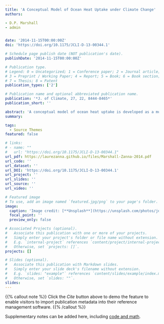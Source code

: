 ```yaml
---
title: 'A Conceptual Model of Ocean Heat Uptake under Climate Change'
authors:

- D.P. Marshall
- admin 


date: '2014-11-15T00:00:00Z'
doi: 'https://doi.org/10.1175/JCLI-D-13-00344.1'

# Schedule page publish date (NOT publication's date).
publishDate: '2014-11-15T00:00:00Z'

# Publication type.
# Legend: 0 = Uncategorized; 1 = Conference paper; 2 = Journal article;
# 3 = Preprint / Working Paper; 4 = Report; 5 = Book; 6 = Book section;
# 7 = Thesis; 8 = Patent
publication_types: ['2']

# Publication name and optional abbreviated publication name.
publication: '*J. of Climate, 27, 22, 8444-8465*'
publication_short: ''

abstract: 'A conceptual model of ocean heat uptake is developed as a multilayer generalization of Gnanadesikan. The roles of Southern Ocean Ekman and eddy transports, North Atlantic Deep Water (NADW) formation, and diapycnal mixing in controlling ocean stratification and transient heat uptake are investigated under climate change scenarios, including imposed surface warming, increased Southern Ocean wind forcing, with or without eddy compensation, and weakened meridional overturning circulation (MOC) induced by reduced NADW formation. With realistic profiles of diapycnal mixing, ocean heat uptake is dominated by Southern Ocean Ekman transport and its long-term adjustment controlled by the Southern Ocean eddy transport. The time scale of adjustment setting the rate of ocean heat uptake increases with depth. For scenarios with increased Southern Ocean wind forcing or weakened MOC, deepened stratification results in enhanced ocean heat uptake. In each of these experiments, the role of diapycnal mixing in setting ocean stratification and heat uptake is secondary. Conversely, in experiments with enhanced diapycnal mixing as employed in “upwelling diffusion” slab models, the contributions of diapycnal mixing and Southern Ocean Ekman transport to the net heat uptake are comparable, but the stratification extends unrealistically to the sea floor. The simple model is applied to interpret the output of an Earth system model, the Second Generation Canadian Earth System Model (CanESM2), in which the atmospheric CO2 concentration is increased by 1% yr−1 until quadrupling, where it is found that Southern Ocean Ekman transport is essential to reproduce the magnitude and vertical profile of ocean heat uptake.'
summary: 

tags:
  - Source Themes
featured: false

# links:
# - name: ""
#   url: "https://doi.org/10.1175/JCLI-D-13-00344.1"
url_pdf: https://laurezanna.github.io/files/Marshall-Zanna-2014.pdf
url_code: ''
url_dataset: ''
url_DOI: 'https://doi.org/10.1175/JCLI-D-13-00344.1'
url_project: ''
url_slides: ''
url_source: ''
url_video: ''

# Featured image
# To use, add an image named `featured.jpg/png` to your page's folder.
image:
  caption: 'Image credit: [**Unsplash**](https://unsplash.com/photos/jdD8gXaTZsc)'
  focal_point: ''
  preview_only: false

# Associated Projects (optional).
#   Associate this publication with one or more of your projects.
#   Simply enter your project's folder or file name without extension.
#   E.g. `internal-project` references `content/project/internal-project/index.md`.
#   Otherwise, set `projects: []`.
projects: []

# Slides (optional).
#   Associate this publication with Markdown slides.
#   Simply enter your slide deck's filename without extension.
#   E.g. `slides: "example"` references `content/slides/example/index.md`.
#   Otherwise, set `slides: ""`.
slides:
---
```


{{% callout note %}}
Click the _Cite_ button above to demo the feature to enable visitors to import publication metadata into their reference management software.
{{% /callout %}}

Supplementary notes can be added here, including [code and math](https://wowchemy.com/docs/content/writing-markdown-latex/).
